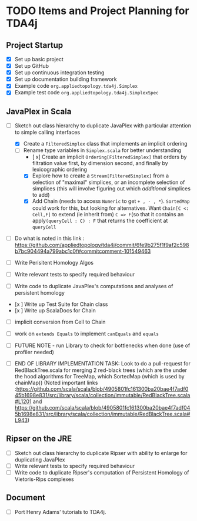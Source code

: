 # TODO Items and Project Planning for TDA4j

## Project Startup

- [x] Set up basic project
- [X] Set up GitHub
- [X] Set up continuous integration testing
- [X] Set up documentation building framework
- [X] Example code `org.appliedtopology.tda4j.Simplex`
- [X] Example test code `org.appliedtopology.tda4j.SimplexSpec`

## JavaPlex in Scala

- [ ] Sketch out class hierarchy to duplicate JavaPlex with particular attention to simple calling interfaces
  - [x] Create a `FilteredSimplex` class that implements an implicit ordering
  - [ ] Rename type variables in `Simplex.scala` for better understanding
      - [ x] Create an implicit `Ordering[FilteredSimplex]` that orders by filtration value first, by dimension second,
       and finally by lexicographic ordering
      - [x] Explore how to create a `Stream[FilteredSimplex]` from a selection of "maximal" simplices, or an incomplete
      selection of simplices (this will involve figuring out which _additional_ simplices to add)
      - [x] Add Chain (needs to access `Numeric` to get `+ , - , *`). `SortedMap` could work for this, but looking for alternatives.  Want `Chain[C <: Cell,F]` to extend (ie inherit from) `C => F`(so that it contains an apply`(queryCell : C) : F` that returns the coefficient at `queryCell`

- [ ] Do what is noted in this link : https://github.com/appliedtopology/tda4j/commit/6fe9b275f1f9af2c598b7bc904494a799abc1c0f#commitcomment-101549463


- [ ] Write Perisitent Homology Algos
- [ ] Write relevant tests to specify required behaviour
- [ ] Write code to duplicate JavaPlex's computations and analyses of persistent homology

- [x ] Write up Test Suite for Chain class
- [x ] Write up ScalaDocs for Chain
- [ ] implicit conversion from Cell to Chain
- [ ] work on `extends Equals` to implement `canEquals` and `equals`




- [ ] FUTURE NOTE - run Library to check for bottlenecks when done (use of profiler needed)





- [ ] END OF LIBRARY IMPLEMENTATION TASK: Look to do a pull-request for RedBlackTree.scala for merging 2 red-black trees (which are the under the hood algorithms for TreeMap, which SortedMap (which is used by chainMap))
(Noted important links :https://github.com/scala/scala/blob/4905801fc161300ba20bae4f7adf045b1698e831/src/library/scala/collection/immutable/RedBlackTree.scala#L1201
and
https://github.com/scala/scala/blob/4905801fc161300ba20bae4f7adf045b1698e831/src/library/scala/collection/immutable/RedBlackTree.scala#L943)

## Ripser on the JRE

- [ ] Sketch out class hierarchy to duplicate Ripser with ability to enlarge for duplicating JavaPlex
- [ ] Write relevant tests to specify required behaviour
- [ ] Write code to duplicate Ripser's computation of Persistent Homology of Vietoris-Rips complexes

## Document

- [ ] Port Henry Adams' tutorials to TDA4j.
